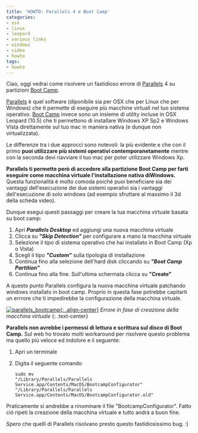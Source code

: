 ```yaml
---
title: 'HOWTO: Parallels 4 e Boot Camp'
categories:
- osx
- linux
- leopard
- various links
- windows
- video
- howto
tags:
- howto
---
```

Ciao, oggi vedrai come risolvere un fastidioso errore di
[Parallels](http://www.parallels.com/it/) 4 su partizioni [Boot
Camp](http://it.wikipedia.org/wiki/Boot_Camp).

[Parallels](http://www.parallels.com/it/) è quel software (diponibile sia per
OSX che per Linux che per Windows) che ti permette di eseguire più macchine
virtuali nel tuo sistema operativo. [Boot
Camp](http://it.wikipedia.org/wiki/Boot_Camp) invece sono un insieme di
utility incluse in OSX Leopard (10.5) che ti permettono di installare Windows
XP Sp2 e Windows Vista direttamente sul tuo mac in maniera nativa (e dunque
non virtualizzata).

Le differenze tra i due approcci sono notevoli: la più evidente e che con il
primo **puoi utilizzare più sistemi operativi contemporanetamente** mentre con
la seconda devi riavviare il tuo mac per poter utilizzare Windows Xp.

**Parallels ti permette però di accedere alla partizione Boot Camp per farti eseguire come macchina virtuale l'installazione nativa diWindows.** Questa funzionalità è molto comoda poiché puoi beneficiare sia dei vantaggi dell'esecuzione dei due sistemi operativi sia i vantaggi dell'esecuzione di solo windows (ad esempio sfruttare al massimo il 3d della scheda video).

Dunque esegui questi passaggi per creare la tua macchina virtuale basata su
boot camp:

  1. Apri _**Parallels Desktop**_ ed aggiungi una nuova macchina virtuale
  2. Clicca su **_"Skip Detection"_** per configurare a mano la macchina virtuale
  3. Selezione il tipo di sistema operativo che hai installato in Boot Camp (Xp o Vista)
  4. Scegli il tipo _**"Custom"**_ sulla tipologia di installazione
  5. Continua fino alla selezione dell'hard disk cliccando su **_"Boot Camp Partition"_**
  6. Continua fino alla fine. Sull'ultima schermata clicca su **"Create"**
  
A questo punto Parallels configura la nuova macchina virtuale patchando
windows installato in boot camp. Proprio in questa fase potrebbe capitarti un
errrore che ti impedirebbe la configurazione della macchina virtuale.

[![parallels_bootcamp]({{site.url}}/images/parallels_bootcamp.png){: .align-center}]({{site.url}}/images/parallels_bootcamp.png)
_Errore in fase di creazione della macchina virtuale_
{: .text-center}

**Parallels non avrebbe i permessi di lettura e scrittura sul disco di Boot Camp.** Sul web ho trovato molti workaround per risolvere questo problema ma quello più veloce ed indolore e il seguente:

  1. Apri un terminale
  2. Digita il seguente comando

     ```
     sudo mv  
     "/Library/Parallels/Parallels Service.app/Contents/MacOS/BootcampConfigurator"  
     "/Library/Parallels/Parallels Service.app/Contents/MacOS/BootcampConfigurator.old"
     ```


Praticamente si andrebbe a rinominare il file "BootcampConfigurator". Fatto
ciò ripeti la creazione della macchina virtuale e tutto andrà a buon fine.

Spero che quelli di Parallels risolvano presto questo fastidiosissimo bug. :)